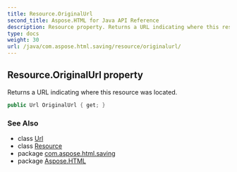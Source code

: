 ```yaml
---
title: Resource.OriginalUrl
second_title: Aspose.HTML for Java API Reference
description: Resource property. Returns a URL indicating where this resource was located
type: docs
weight: 30
url: /java/com.aspose.html.saving/resource/originalurl/
---
```

## Resource.OriginalUrl property

Returns a URL indicating where this resource was located.

```java
public Url OriginalUrl { get; }
```

### See Also

* class [Url](../../../com.aspose.html/url/)
* class [Resource](../)
* package [com.aspose.html.saving](../../../com.aspose.html.saving/)
* package [Aspose.HTML](../../../)
